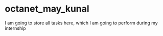 # octanet_may_kunal
I am going to store all tasks here, which I am going to perform during my internship 
